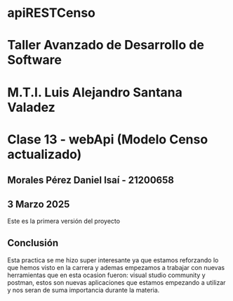 # apiRESTCenso
# Taller Avanzado de Desarrollo de Software 
# M.T.I. Luis Alejandro Santana Valadez
# Clase 13 - webApi (Modelo Censo actualizado)
## Morales Pérez Daniel Isaí - 21200658
## 3 Marzo 2025

Este es la primera versión del proyecto
## Conclusión
Esta practica se me hizo super interesante ya que estamos reforzando lo que hemos visto en la carrera y ademas empezamos a trabajar con 
nuevas herramientas que en esta ocasion fueron: visual studio community y postman, estos son nuevas aplicaciones que estamos empezando a 
utilizar y nos seran de suma importancia durante la materia.